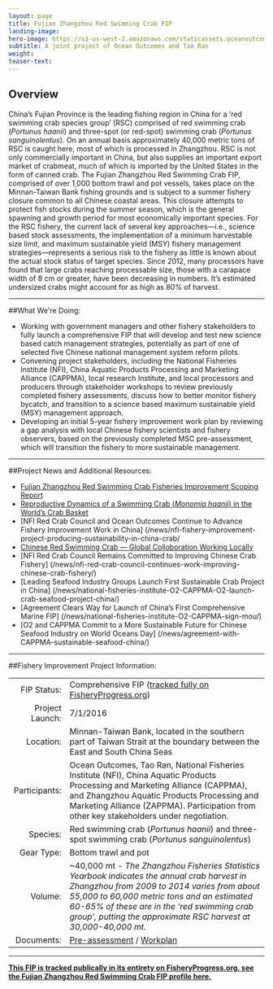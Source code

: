 ```yaml
---
layout: page 
title: Fujian Zhangzhou Red Swimming Crab FIP
landing-image:
hero-image: https://s3-us-west-2.amazonaws.com/staticassets.oceanoutcomes.org/hero+photos/fujian-zhangzhou-red-swimming-crab-hero.jpg
subtitle: A joint project of Ocean Outcomes and Tao Ran
weight: 
teaser-text:
---
```

<h2>Overview</h2>

China’s Fujian Province is the leading fishing region in China for a ‘red swimming crab species group’ (RSC) comprised of red swimming crab (*Portunus haanii*) and three-spot (or red-spot) swimming crab (*Portunus sanguinolentus*). On an annual basis approximately 40,000 metric tons of RSC is caught here, most of which is processed in Zhangzhou. RSC is not only commercially important in China, but also supplies an important export market of crabmeat, much of which is imported by the United States in the form of canned crab. The Fujian Zhangzhou Red Swimming Crab FIP, comprised of over 1,000 bottom trawl and pot vessels, takes place on the Minnan-Taiwan Bank fishing grounds and is subject to a summer fishery closure common to all Chinese coastal areas. This closure attempts to protect fish stocks during the summer season, which is the general spawning and growth period for most economically important species. For the RSC fishery, the current lack of several key approaches—i.e., science based stock assessments, the implementation of a minimum harvestable size limit, and maximum sustainable yield (MSY) fishery management strategies—represents a serious risk to the fishery as little is known about the actual stock status of target species. Since 2012, many processors have found that large crabs reaching processable size, those with a carapace width of 8 cm or greater, have been decreasing in numbers. It’s estimated undersized crabs might account for as high as 80% of harvest.

---

##What We're Doing:

* Working with government managers and other fishery stakeholders to fully launch a comprehensive FIP that will develop and test new science based catch management strategies, potentially as part of one of selected five Chinese national management system reform pilots.
* Convening project stakeholders, including the National Fisheries Institute (NFI), China Aquatic Products Processing and Marketing Alliance (CAPPMA), local research Institute, and local processors and producers through stakeholder workshops to review previously completed fishery assessments, discuss how to better monitor fishery bycatch, and transition to a science based maximum sustainable yield (MSY) management approach.
* Developing an initial 5-year fishery improvement work plan by reviewing a gap analysis with local Chinese fishery scientists and fishery observers, based on the previously completed MSC pre-assessment, which will transition the fishery to more sustainable management. 

---

##Project News and Additional Resources:

* <a href="https://s3-us-west-2.amazonaws.com/staticassets.oceanoutcomes.org/supporting+documents/Fishery+Project+Resources/O2+Fujian+Zhangzhou+Red+Swimming+Crab+Fisheries+Improvement+Scoping+Report+2018.pdf" target="_blank">Fujian Zhangzhou Red Swimming Crab Fisheries Improvement Scoping Report</a>
* <a href="https://www.sciencedirect.com/science/article/abs/pii/S0165783620303453" target="_blank">Reproductive Dynamics of a Swimming Crab (*Monomia haanii*) in the World’s Crab Basket</a>
* [NFI Red Crab Council and Ocean Outcomes Continue to Advance Fishery Improvement Work in China] (/news/nfi-fishery-improvement-project-producing-sustainability-in-china-crab/
* <a href="https://mag.hookandnet.com/2022/11/29/2022-12redswimmingcrab1/content.html" target="_blank">Chinese Red Swimming Crab — Global Colloboration Working Locally</a>
* [NFI Red Crab Council Remains Committed to Improving Chinese Crab Fishery] (/news/nfi-red-crab-council-continues-work-improving-chinese-crab-fishery/)
* [Leading Seafood Industry Groups Launch First Sustainable Crab Project in China] (/news/national-fisheries-institute-O2-CAPPMA-O2-launch-crab-seafood-project-china/)
* [Agreement Clears Way for Launch of China’s First Comprehensive Marine FIP] (/news/national-fisheries-institute-O2-CAPPMA-sign-mou/)
* [O2 and CAPPMA Commit to a More Sustainable Future for Chinese Seafood Industry on World Oceans Day] (/news/agreement-with-CAPPMA-sustainable-seafood-china/)

---

##Fishery Improvement Project Information:

|||
| ---: | --- |
| FIP Status: | Comprehensive FIP (<a href="https://fisheryprogress.org/fip-profile/china-fujian-zhangzhou-red-swimming-crab-bottom-trawl-pottrap">tracked fully on FisheryProgress.org</a>) |
| Project Launch: | 7/1/2016 |
| Location: | Minnan-Taiwan Bank, located in the southern part of Taiwan Strait at the boundary between the East and South China Seas |
| Participants: | Ocean Outcomes, Tao Ran, National Fisheries Institute (NFI), China Aquatic Products Processing and Marketing Alliance (CAPPMA), and Zhangzhou Aquatic Products Processing and Marketing Alliance (ZAPPMA). Participation from other key stakeholders under negotiation. |
| Species: | Red swimming crab (*Portunus haanii*) and three-spot swimming crab (*Portunus sanguinolentus*) |
| Gear Type: | Bottom trawl and pot |
| Volume: | ~40,000 mt - *The Zhangzhou Fisheries Statistics Yearbook indicates the annual crab harvest in Zhangzhou from 2009 to 2014 varies from about 55,000 to 60,000 metric tons and an estimated 60-65% of these are in the ‘red swimming crab group’, putting the approximate RSC harvest at 30,000-40,000 mt.* |
| Documents: | <a href="https://s3-us-west-2.amazonaws.com/staticassets.oceanoutcomes.org/supporting+documents/Fishery+Project+Resources/O2+Fujian+Zhangzhou+Red+Swimming+Crab+Fisheries+Improvement+Scoping+Report+2018.pdf" target="_blank">Pre-assessment</a> / <a href="https://s3-us-west-2.amazonaws.com/staticassets.oceanoutcomes.org/supporting+documents/Fishery+Project+Resources/FINAL+O2+5-YR+RSC+FIP+WORK+PLAN+V1.0+14+AUG+2018.pdf" target="_blank">Workplan</a> |

---

<a href="https://fisheryprogress.org/fip-profile/china-fujian-zhangzhou-red-swimming-crab-bottom-trawl-pottrap" target="_blank">**This FIP is tracked publically in its entirety on FisheryProgress.org, see the Fujian Zhangzhou Red Swimming Crab FIP profile here.**</a>
